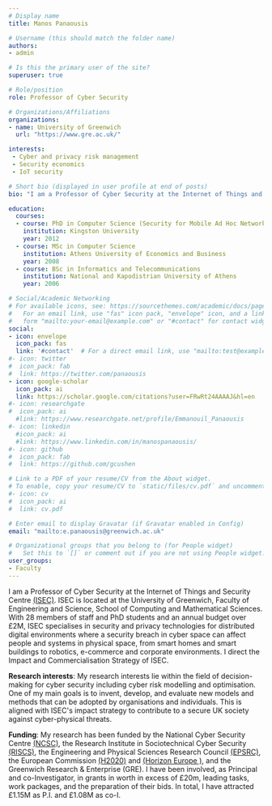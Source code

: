 ```yaml
---
# Display name
title: Manos Panaousis

# Username (this should match the folder name)
authors:
- admin

# Is this the primary user of the site?
superuser: true

# Role/position
role: Professor of Cyber Security

# Organizations/Affiliations
organizations:
- name: University of Greenwich
  url: "https://www.gre.ac.uk/"

interests:
 - Cyber and privacy risk management
 - Security economics
 - IoT security

# Short bio (displayed in user profile at end of posts)
bio: "I am a Professor of Cyber Security at the Internet of Things and Security Centre [(ISEC)](https://www.gre.ac.uk/research/groups/isec). ISEC is located at the University of Greenwich, Faculty of Engineering and Science, School of Computing and Mathematical Sciences. I direct the Impact and Commercialisation Strategy of ISEC."

education:
  courses:
  - course: PhD in Computer Science (Security for Mobile Ad Hoc Networks)
    institution: Kingston University
    year: 2012
  - course: MSc in Computer Science
    institution: Athens University of Economics and Business
    year: 2008
  - course: BSc in Informatics and Telecommunications
    institution: National and Kapodistrian University of Athens
    year: 2006

# Social/Academic Networking
# For available icons, see: https://sourcethemes.com/academic/docs/page-builder/#icons
#   For an email link, use "fas" icon pack, "envelope" icon, and a link in the
#   form "mailto:your-email@example.com" or "#contact" for contact widget.
social:
- icon: envelope
  icon_pack: fas
  link: '#contact'  # For a direct email link, use "mailto:test@example.org".
#- icon: twitter
#  icon_pack: fab
#  link: https://twitter.com/panaousis
- icon: google-scholar
  icon_pack: ai
  link: https://scholar.google.com/citations?user=FRwRt24AAAAJ&hl=en
#- icon: researchgate
#  icon_pack: ai
  #link: https://www.researchgate.net/profile/Emmanouil_Panaousis
#- icon: linkedin
  #icon_pack: ai
  #link: https://www.linkedin.com/in/manospanaousis/
#- icon: github
#  icon_pack: fab
#  link: https://github.com/gcushen

# Link to a PDF of your resume/CV from the About widget.
# To enable, copy your resume/CV to `static/files/cv.pdf` and uncomment the lines below.
#- icon: cv
#  icon_pack: ai
#  link: cv.pdf

# Enter email to display Gravatar (if Gravatar enabled in Config)
email: "mailto:e.panaousis@greenwich.ac.uk"

# Organizational groups that you belong to (for People widget)
#   Set this to `[]` or comment out if you are not using People widget.
user_groups:
- Faculty
---
```

I am a Professor of Cyber Security at the Internet of Things and Security Centre [(ISEC)](https://www.gre.ac.uk/research/groups/isec). ISEC is located at the University of Greenwich, Faculty of Engineering and Science, School of Computing and Mathematical Sciences. With 28 members of staff and PhD students and an annual budget over £2M, ISEC specialises in security and privacy technologies for distributed digital environments where a security breach in cyber space can affect people and systems in physical space, from smart homes and smart buildings to robotics, e-commerce and corporate environments. I direct the Impact and Commercialisation Strategy of ISEC.
<!-- Our members specialise in embedded system security, mathematical modelling, formal methods, optimisation and machine learning together with practitioner skills in penetration testing and digital forensics. The centre’s research strategy prioritises multidisciplinary research and the validation of theoretical grounding with laboratory and in-the-wild experimentation with end-users. -->

**Research interests**: My research interests lie within the field of decision-making for cyber security including cyber risk modelling and optimisation. One of my main goals is to invent, develop, and evaluate new models and methods that can be adopted by organisations and individuals. This is aligned with ISEC's impact strategy to contribute to a secure UK society against cyber-physical threats.

**Funding**: My research has been funded by the National Cyber Security Centre [(NCSC)](https://www.ncsc.gov.uk/), the Research Institute in Sociotechnical Cyber Security [(RISCS)](https://www.riscs.org.uk/), the Engineering and Physical Sciences Research Council [(EPSRC)](https://epsrc.ukri.org/), the European Commission [(H2020)](https://ec.europa.eu/programmes/horizon2020/en) and [(Horizon Europe )](https://research-and-innovation.ec.europa.eu/funding/funding-opportunities/funding-programmes-and-open-calls/horizon-europe_en), and the Greenwich Research & Enterprise (GRE). I have been involved, as Principal and co-Investigator, in grants in worth in excess of £20m, leading tasks, work packages, and the preparation of their bids. In total, I have attracted £1.15M as P.I. and £1.08M as co-I.

<!-- **Service** - I sit on the Conference on Decision and Game Theory for Security [(GameSec)](https://www.gamesec-conf.org/) Advisory Committee panel. GameSec is a small and highly specialised conference in the intersection of cybersecurity and decision support. It has been instrumental in building and maintaining the community around this topic while it is ranked 20th among all computer science conferences for computer security and cryptography, one position below the prestigious IEEE Computer Security Foundations Symposium [(source)](https://research.com/conference-rankings/computer-science/2021/computer-security-cryptography).

I am an Associate Editor of the IET Information Security journal, reviewer of numerous high impact factor journals including IEEE TIFS and TDSC, Senior member of the IEEE, Advisory Board member of the H2020 SPIDER and H2020 SECANT projects, member of the [(EPSRC)](https://epsrc.ukri.org) Associate Peer Review College, Member of the College of Peer Reviewers of the [(REPHRAIN)](https://www.rephrain.ac.uk/) (National Research Centre on Privacy, Harm Reduction and Adversarial Influence Online), and External Evaluator for the Romanian Agency for Quality Assurance in Higher Education. -->

<!-- **Research Funding**  -->

<!-- My research involves:
* Modelling cyber risk using threat modelling, vulnerability assessment, control-based risk assessment.
* Studying the impact of cyber attacks in numerous use cases including healthcare, smart home, smart grid, and 5G infrastructure.
* Designing and developing robust architectures as well as AI-powered decision-support methods to mitigate cyber risks.
* Modelling cybersecurity decisions using Cost-Benefit Analysis and AI techniques based on game theory and optimisation to determine optimal cyber-related behaviours subject to limited resources. -->
